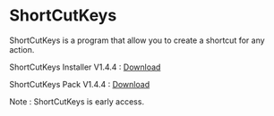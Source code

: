 # ShortCutKeys

ShortCutKeys is a program that allow you to create a shortcut for any action.

ShortCutKeys Installer V1.4.4 : <a href="none">Download</a>

ShortCutKeys Pack V1.4.4 : <a href="none">Download</a>

Note : ShortCutKeys is early access.
